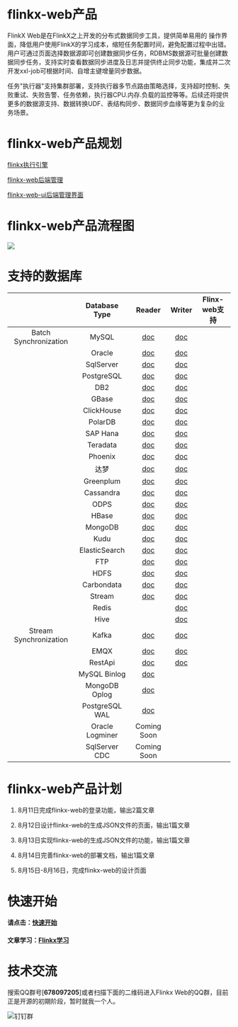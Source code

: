 # flinkx-web产品

FlinkX Web是在FlinkX之上开发的分布式数据同步工具，提供简单易用的 操作界面，降低用户使用FlinkX的学习成本，缩短任务配置时间，避免配置过程中出错。用户可通过页面选择数据源即可创建数据同步任务，RDBMS数据源可批量创建数据同步任务，支持实时查看数据同步进度及日志并提供终止同步功能，集成并二次开发xxl-job可根据时间、自增主键增量同步数据。  

任务"执行器"支持集群部署，支持执行器多节点路由策略选择，支持超时控制、失败重试、失败告警、任务依赖，执行器CPU.内存.负载的监控等等。后续还将提供更多的数据源支持、数据转换UDF、表结构同步、数据同步血缘等更为复杂的业务场景。



# flinkx-web产品规划

[flinkx执行引擎](  https://github.com/wxgzgl/flinkx  )

[flinkx-web后端管理]( https://github.com/wxgzgl/flinkx-web )

[flinkx-web-ui后端管理界面]( https://github.com/wxgzgl/flinkx-web/tree/master/flinkx-web-ui-master )



# flinkx-web产品流程图

![](https://img2020.cnblogs.com/blog/622382/202008/622382-20200809112010690-444044896.png)





# 支持的数据库

|                        |  Database Type  |                      Reader                       |                     Writer                     | Flinx-web支持 |
| :--------------------: | :-------------: | :-----------------------------------------------: | :--------------------------------------------: | ------------- |
| Batch Synchronization  |      MySQL      |     [doc](docs/offline/reader/mysqlreader.md)     |   [doc](docs/offline/writer/mysqlwriter.md)    |               |
|                        |     Oracle      |    [doc](docs/offline/reader/oraclereader.md)     |   [doc](docs/offline/writer/oraclewriter.md)   |               |
|                        |    SqlServer    |   [doc](docs/offline/reader/sqlserverreader.md)   | [doc](docs/offline/writer/sqlserverwriter.md)  |               |
|                        |   PostgreSQL    |  [doc](docs/offline/reader/postgresqlreader.md)   | [doc](docs/offline/writer/postgresqlwriter.md) |               |
|                        |       DB2       |      [doc](docs/offline/reader/db2reader.md)      |    [doc](docs/offline/writer/db2writer.md)     |               |
|                        |      GBase      |     [doc](docs/offline/reader/gbasereader.md)     |   [doc](docs/offline/writer/gbasewriter.md)    |               |
|                        |   ClickHouse    |  [doc](docs/offline/reader/clickhousereader.md)   | [doc](docs/offline/writer/clickhousewriter.md) |               |
|                        |     PolarDB     |    [doc](docs/offline/reader/polardbreader.md)    |  [doc](docs/offline/writer/polardbwriter.md)   |               |
|                        |    SAP Hana     |    [doc](docs/offline/reader/saphanareader.md)    |  [doc](docs/offline/writer/saphanawriter.md)   |               |
|                        |    Teradata     |   [doc](docs/offline/reader/teradatareader.md)    |  [doc](docs/offline/writer/teradatawriter.md)  |               |
|                        |     Phoenix     |    [doc](docs/offline/reader/phoenixreader.md)    |  [doc](docs/offline/writer/phoenixwriter.md)   |               |
|                        |      达梦       |      [doc](docs/offline/reader/dmreader.md)       |     [doc](docs/offline/writer/dmwriter.md)     |               |
|                        |    Greenplum    |   [doc](docs/offline/reader/greenplumreader.md)   | [doc](docs/offline/writer/greenplumwriter.md)  |               |
|                        |    Cassandra    |   [doc](docs/offline/reader/cassandrareader.md)   | [doc](docs/offline/writer/cassandrawriter.md)  |               |
|                        |      ODPS       |     [doc](docs/offline/reader/odpsreader.md)      |    [doc](docs/offline/writer/odpswriter.md)    |               |
|                        |      HBase      |     [doc](docs/offline/reader/hbasereader.md)     |   [doc](docs/offline/writer/hbasewriter.md)    |               |
|                        |     MongoDB     |    [doc](docs/offline/reader/mongodbreader.md)    |  [doc](docs/offline/writer/mongodbwriter.md)   |               |
|                        |      Kudu       |     [doc](docs/offline/reader/kudureader.md)      |    [doc](docs/offline/writer/kuduwriter.md)    |               |
|                        |  ElasticSearch  |      [doc](docs/offline/reader/esreader.md)       |     [doc](docs/offline/writer/eswriter.md)     |               |
|                        |       FTP       |      [doc](docs/offline/reader/ftpreader.md)      |    [doc](docs/offline/writer/ftpwriter.md)     |               |
|                        |      HDFS       |     [doc](docs/offline/reader/hdfsreader.md)      |    [doc](docs/offline/writer/hdfswriter.md)    |               |
|                        |   Carbondata    |  [doc](docs/offline/reader/carbondatareader.md)   | [doc](docs/offline/writer/carbondatawriter.md) |               |
|                        |     Stream      |    [doc](docs/offline/reader/streamreader.md)     | [doc](docs/offline/writer/carbondatawriter.md) |               |
|                        |      Redis      |                                                   |   [doc](docs/offline/writer/rediswriter.md)    |               |
|                        |      Hive       |                                                   |    [doc](docs/offline/writer/hivewriter.md)    |               |
| Stream Synchronization |      Kafka      |    [doc](docs/realTime/reader/kafkareader.md)     |   [doc](docs/realTime/writer/kafkawriter.md)   |               |
|                        |      EMQX       |     [doc](docs/realTime/reader/emqxreader.md)     |   [doc](docs/realTime/writer/emqxwriter.md)    |               |
|                        |     RestApi     |   [doc](docs/realTime/reader/restapireader.md)    |  [doc](docs/realTime/writer/restapiwriter.md)  |               |
|                        |  MySQL Binlog   |    [doc](docs/realTime/reader/binlogreader.md)    |                                                |               |
|                        |  MongoDB Oplog  | [doc](docs/realTime/reader/mongodboplogreader.md) |                                                |               |
|                        | PostgreSQL WAL  |    [doc](docs/realTime/reader/pgwalreader.md)     |                                                |               |
|                        | Oracle Logminer |                    Coming Soon                    |                                                |               |
|                        |  SqlServer CDC  |                    Coming Soon                    |                                                |               |

# flinkx-web产品计划

1. 8月11日完成flinkx-web的登录功能，输出2篇文章
2. 8月12日设计flinkx-web的生成JSON文件的页面，输出1篇文章
3. 8月13日实现flinkx-web的生成JSON文件的功能，输出1篇文章

4. 8月14日完善flinkx-web的部署文档，输出1篇文章
5. 8月15日-8月16日，完成flinkx-web的设计页面

# 快速开始

#### 请点击：[快速开始](https://github.com/wxgzgl/flinkx-web/blob/master/userGuid.md)

#### 文章学习：[Flinkx学习]( https://github.com/wxgzgl/flinkx-web/blob/master/docs/list.md )



# 技术交流

搜索QQ群号[**678097205**]或者扫描下面的二维码进入Flinkx Web的QQ群，目前正是开源的初期阶段，暂时就我一个人。

![钉钉群](https://img2020.cnblogs.com/blog/622382/202008/622382-20200809130031496-886275303.png)
